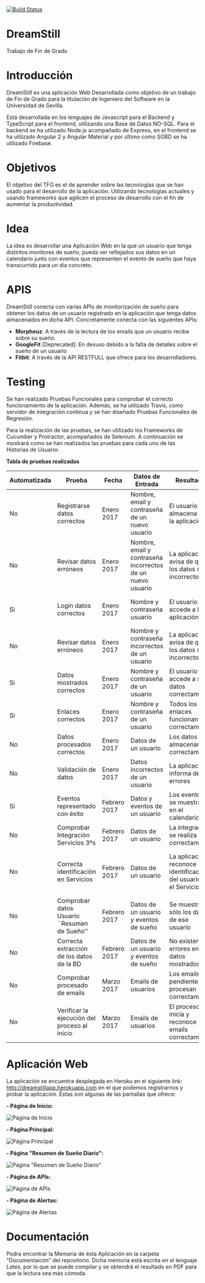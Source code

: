 [![Build Status](https://travis-ci.org/juanrarodriguez18/DreamStill.svg?branch=master)](https://travis-ci.org/juanrarodriguez18/DreamStill)

# DreamStill
Trabajo de Fin de Grado

# Introducción

DreamStill es una aplicación Web Desarrollada como objetivo de un trabajo de Fin de Grado para la titulación de Ingeniero del Software en la Universidad de Sevilla.

Está desarrollada en los lenguajes de Javascript para el Backend y TypeScript para el frontend, utilizando una Base de Datos NO-SQL. Para el backend se ha utilizado Node.js acompañado de Express, en el frontend se ha utilizado Angular 2 y Angular Material y por último como SGBD se ha utilizado Firebase.

# Objetivos

El objetivo del TFG es el de aprender sobre las tecnologías que se han usado para el desarrollo de la aplicación. Utilizando tecnologías actuales y usando frameworks que agilicen el proceso de desarrollo con el fin de aumentar la productividad.

# Idea

La idea es desarrollar una Aplicación Web en la que un usuario que tenga distintos monitores de sueño, pueda ver reflejados sus datos en un calendario junto con eventos que representen el evento de sueño que haya transcurrido para un día concreto.

# APIS

DreamStill conecta con varias APIs de monitorización de sueño para obtener los datos de un usuario registrado en la aplicación que tenga datos almacenados en dicha API. Concretamente conecta con las siguientes APIs:

- **Morpheuz**: A través de la lectura de los emails que un usuario recibe sobre su sueño.
- **GoogleFit** [Deprecated]: En desuso debido a la falta de detalles sobre el sueño de un usuario
- **Fitbit**: A través de la API RESTFULL que ofrece para los desarrolladores.

# Testing

Se han realizado Pruebas Funcionales para comprobar el correcto funcionamiento de la aplicación. Además, se ha utilizado Travis, como servidor de integración continua y se han diseñado Pruebas Funcionales de Regresión. 

Para la realización de las pruebas, se han utilizado los Frameworks de Cucumber y Protractor, acompañados de Selenium. A continuación se mostrará como se han realizados las pruebas para cada uno de las Historias de Usuario:

**Tabla de pruebas realizadas**

| Automatizada | Prueba | Fecha | Datos de Entrada | Resultado | Esperado | Ejecutada por |
| ------------ | ------ | ----- | ---------------- | --------- | -------- | ------------- |
| No | Registrarse datos correctos | Enero 2017 | Nombre, email y contraseña de un nuevo usuario | El usuario se almacena en la aplicación | El usuario es almacenado en la aplicación | Juan Ramón Rodríguez
No | Revisar datos erróneos | Enero 2017 | Nombre, email y contraseña incorrectos de un nuevo usuario | La aplicación avisa de que los datos son incorrectos | La aplicación valida los datos correctamente | Juan Ramón Rodríguez
Si | Login datos correctos | Enero 2017 | Nombre y contraseña usuario | El usuario accede a la aplicación | El usuario obtiene acceso a la aplicación | Juan Ramón Rodríguez |
No | Revisar datos erróneos | Enero 2017 | Nombre y contraseña incorrectos de un usuario | La aplicación avisa de que los datos son incorrectos | La aplicación valida los datos correctamente | Juan Ramón Rodríguez |
Si | Datos mostrados correctos | Enero 2017 | Nombre y contraseña de un usuario | El usuario accede a sus datos correctamente | El usuario obtiene acceso a sus datos | Juan Ramón Rodríguez |
Si | Enlaces correctos | Enero 2017 | Nombre y contraseña de un usuario | Todos los enlaces funcionan correctamente | Los enlaces funcionan correctamente | Juan Ramón Rodríguez |
No | Datos procesados correctos | Enero 2017 | Datos de un usuario | Los datos se almacenan correctamente | Los datos son almacenados correctamente | Juan Ramón Rodríguez |
No | Validación de datos | Enero 2017 | Datos incorrectos de un usuario | La aplicación informa de los errores | La validación funciona con éxito | Juan Ramón Rodríguez |
Si | Eventos representado con éxito | Febrero 2017 | Datos y eventos de un usuario | Los eventos se muestran en el calendario | Los eventos son mostrados en el calendario | Juan Ramón Rodríguez |
No | Comprobar Integración Servicios 3ºs | Febrero 2017 | Datos de un usuario | La integración se realiza correctamente | La integraicón se realiza con éxito | Juan Ramón Rodríguez |
No | Correcta identificación en Servicios | Febrero 2017 | Datos de un usuario | La aplicación reconoce la identificación del usuario en el Servicio | La aplicación reconoce la correcta identificación del usuario en el Servicio | Juan Ramón Rodríguez |
No | Comprobar datos Usuario ``Resumen de Sueño'' | Febrero 2017 | Datos de un usuario y eventos de sueño | Se muestran sólo los datos de ese usuario | Los datos de sólo ese usuario se muestran correctamente | Juan Ramón Rodríguez |
No | Correcta extracción de los datos de la BD | Febrero 2017 | Datos de un usuario y eventos de sueño | No existen errores en los datos mostrados | Los datos mostrados no continen ningún error | Juan Ramón Rodríguez |
No | Comprobar procesado de emails | Marzo 2017 | Emails de usuarios | Los emails pendientes se procesan correctamente | Los emails pendientes se procesan con éxito | Juan Ramón Rodríguez |
No | Verificar la ejecución del proceso al inicio | Marzo 2017 | Emails de usuarios | El proceso se inicia y reconoce los emails correctamente | El proceso se inicia y reconoce los emails con éxito | Juan Ramón Rodríguez |

# Aplicación Web

La aplicación se encuentra desplegada en Heroku en el siguiente link: <http://dreamstillapp.herokuapp.com> en el que podemos registrarnos y probar la aplicación. Éstas son algunas de las pantallas que ofrece:

**- Página de Inicio:** 

![Página de Inicio](https://github.com/juanrarodriguez18/DreamStill/blob/master/documentacion/manualUsuario/paginaInicio.png?raw=true)

**- Página Principal:** 

![Página Principal](https://github.com/juanrarodriguez18/DreamStill/blob/master/documentacion/manualUsuario/eventos.png?raw=true)

**- Página "Resumen de Sueño Diario":** 

![Página "Resumen de Sueño Diario"](https://github.com/juanrarodriguez18/DreamStill/blob/master/documentacion/manualUsuario/resumenSue_oDiario.png?raw=true)

**- Página de APIs:** 

![Página de APIs](https://github.com/juanrarodriguez18/DreamStill/blob/master/documentacion/manualUsuario/paginaApis.png?raw=true)

**- Página de Alertas:** 

![Página de Alertas](https://github.com/juanrarodriguez18/DreamStill/blob/master/documentacion/manualUsuario/paginaAlertas.png?raw=true)

# Documentación

Podra encontrar la Memoria de ésta Aplicación en la carpeta "Documentaicón" del repositorio. Dicha memoria está escrita en el lenguaje *Latex*, por lo que se puede compilar y se obtendrá el resultado en PDF para que la lectura sea más cómoda.


